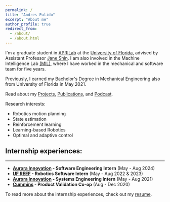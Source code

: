 ```yaml
---
permalink: /
title: "Andres Pulido"
excerpt: "About me"
author_profile: true
redirect_from: 
  - /about/
  - /about.html
---
```


I'm a graduate student in [APRILab](https://aprilab.mae.ufl.edu/) at the [University of Florida](https://ufl.edu), advised by Assistant Professor [Jane Shin](https://mae.ufl.edu/people/faculty/primary/profiles/jane-jaejeong-shin/). I am also involved in the Machine Intelligence Lab [(MIL)](http://subjugator.org/), where I have worked in the mechanical and software team for five years. 
 
Previously, I earned my Bachelor's Degree in Mechanical Engineering also from University of Florida in May 2021.

Read about my [Projects](https://andrespulido8.github.io/projects/), [Publications](https://andrespulido8.github.io/publications/), and [Podcast](https://andrespulido8.github.io/podcast/).

Research interests:

- Robotics motion planning
- State estimation
- Reinforcement learning
- Learning-based Robotics
- Optimal and adaptive control

## Internship experiences:
---
- **[Aurora Innovation](https://aurora.tech/) - Software Engineering Intern** (May - Aug 2024)
- **[UF REEF](https://avl.reef.ufl.edu/) - Robotics Software Intern** (May - Aug 2022 & 2023)
- **[Aurora Innovation](https://aurora.tech/) - Systems Engineering Intern** (May - Aug 2021)
- **[Cummins](https://www.cummins.com/) - Product Validation Co-op** (Aug - Dec 2020)

To read more about the internship experiences, check out my [resume](https://andrespulido8.github.io/cv/).
